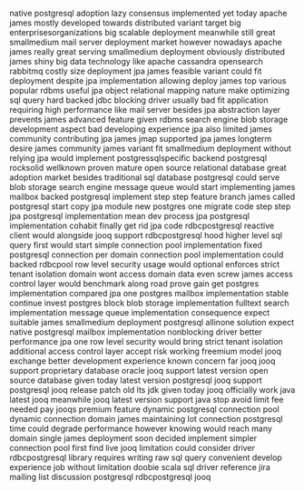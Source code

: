 native postgresql adoption lazy consensus implemented yet today apache james mostly developed towards distributed variant target big enterprisesorganizations big scalable deployment meanwhile still great smallmedium mail server deployment market however nowadays apache james really great serving smallmedium deployment obviously distributed james shiny big data technology like apache cassandra opensearch rabbitmq costly size deployment jpa james feasible variant could fit deployment despite jpa implementation allowing deploy james top various popular rdbms useful jpa object relational mapping nature make optimizing sql query hard backed jdbc blocking driver usually bad fit application requiring high performance like mail server besides jpa abstraction layer prevents james advanced feature given rdbms search engine blob storage development aspect bad developing experience jpa also limited james community contributing jpa james jmap supported jpa james longterm desire james community james variant fit smallmedium deployment without relying jpa would implement postgressqlspecific backend postgresql rocksolid wellknown proven mature open source relational database great adoption market besides traditional sql database postgresql could serve blob storage search engine message queue would start implementing james mailbox backed postgresql implement step step feature branch james called postgresql start copy jpa module new postgres one migrate code step step jpa postgresql implementation mean dev process jpa postgresql implementation cohabit finally get rid jpa code rdbcpostgresql reactive client would alongside jooq support rdbcpostgresql hood higher level sql query first would start simple connection pool implementation fixed postgresql connection per domain connection pool implementation could backed rdbcpool row level security usage would optional enforces strict tenant isolation domain wont access domain data even screw james access control layer would benchmark along road prove gain get postgres implementation compared jpa one postgres mailbox implementation stable continue invest postgres block blob storage implementation fulltext search implementation message queue implementation consequence expect suitable james smallmedium deployment postgresql allinone solution expect native postgresql mailbox implementation nonblocking driver better performance jpa one row level security would bring strict tenant isolation additional access control layer accept risk working freemium model jooq exchange better development experience known concern far jooq jooq support proprietary database oracle jooq support latest version open source database given today latest version postgresql jooq support postgresql jooq release patch old lts jdk given today jooq officially work java latest jooq meanwhile jooq latest version support java stop avoid limit fee needed pay jooqs premium feature dynamic postgresql connection pool dynamic connection domain james maintaining lot connection postgresql time could degrade performance however knowing would reach many domain single james deployment soon decided implement simpler connection pool first find live jooq limitation could consider driver rdbcpostgresql library requires writing raw sql query convenient develop experience job without limitation doobie scala sql driver reference jira mailing list discussion postgresql rdbcpostgresql jooq